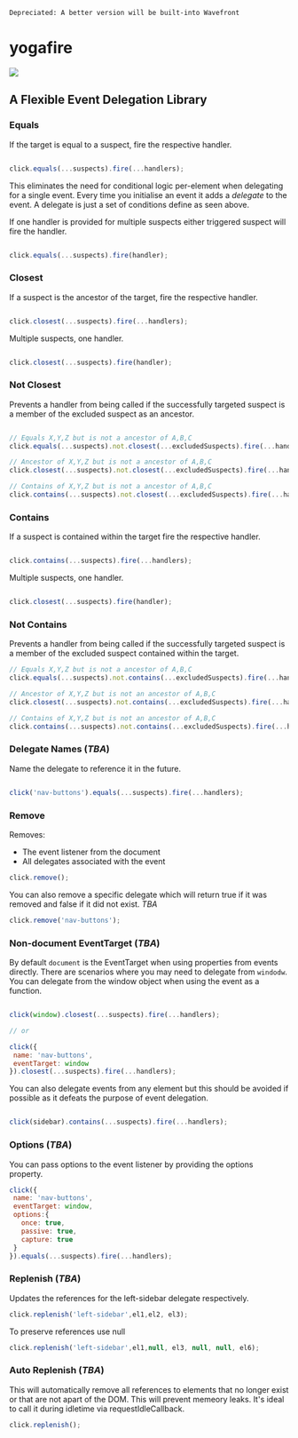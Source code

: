 ```
Depreciated: A better version will be built-into Wavefront
```
# yogafire

<img src="https://preview.ibb.co/bYQGNa/yoga_fire.gif">

## A Flexible Event Delegation Library

### Equals 
If the target is equal to a suspect, fire the respective handler.
```javascript

click.equals(...suspects).fire(...handlers);
```
This eliminates the need for conditional logic per-element when delegating for a single event. 
Every time you initialise an event it adds a _delegate_ to the event. A delegate is just a set of conditions 
define as seen above.

If one handler is provided for multiple suspects either triggered suspect will fire the handler.
```javascript

click.equals(...suspects).fire(handler);
```
### Closest 
If a suspect is the ancestor of the target, fire the respective handler.
```javascript

click.closest(...suspects).fire(...handlers);
``` 
Multiple suspects, one handler.
```javascript

click.closest(...suspects).fire(handler);
```
### Not Closest
Prevents a handler from being called if the successfully targeted suspect is a member of the excluded suspect as an ancestor. 
```javascript

// Equals X,Y,Z but is not a ancestor of A,B,C
click.equals(...suspects).not.closest(...excludedSuspects).fire(...handlers);

// Ancestor of X,Y,Z but is not a ancestor of A,B,C
click.closest(...suspects).not.closest(...excludedSuspects).fire(...handlers);

// Contains of X,Y,Z but is not a ancestor of A,B,C
click.contains(...suspects).not.closest(...excludedSuspects).fire(...handlers);
```
### Contains 
If a suspect is contained within the target fire the respective handler.
```javascript

click.contains(...suspects).fire(...handlers);
``` 
Multiple suspects, one handler.
```javascript

click.closest(...suspects).fire(handler);
```
### Not Contains
Prevents a handler from being called if the successfully targeted suspect is a member of the excluded suspect contained within the target.

```javascript
// Equals X,Y,Z but is not a ancestor of A,B,C
click.equals(...suspects).not.contains(...excludedSuspects).fire(...handlers);

// Ancestor of X,Y,Z but is not an ancestor of A,B,C
click.closest(...suspects).not.contains(...excludedSuspects).fire(...handlers);

// Contains of X,Y,Z but is not an ancestor of A,B,C
click.contains(...suspects).not.contains(...excludedSuspects).fire(...handlers);
```

### Delegate Names (*TBA*) 
Name the delegate to reference it in the future. 
```javascript

click('nav-buttons').equals(...suspects).fire(...handlers);
```

### Remove 
Removes: 
- The event listener from the document
- All delegates associated with the event

```javascript
click.remove();
```
You can also remove a specific delegate which will return true if it was removed 
and false if it did not exist.
*TBA*
```javascript
click.remove('nav-buttons');
```


### Non-document EventTarget (*TBA*)
By default `document` is the EventTarget when using properties from events directly. 
There are scenarios where you may need to delegate from `windodw`.
You can delegate from the window object when using the event as a function.
```javascript

click(window).closest(...suspects).fire(...handlers);

// or 

click({
 name: 'nav-buttons',
 eventTarget: window
}).closest(...suspects).fire(...handlers);
``` 
You can also delegate events from any element but this should be avoided if possible as it defeats the purpose of event delegation.

```javascript

click(sidebar).contains(...suspects).fire(...handlers);
``` 

### Options (*TBA*)
You can pass options to the event listener by providing the options property.
```javascript
click({
 name: 'nav-buttons',
 eventTarget: window,
 options:{
   once: true,
   passive: true,
   capture: true
 }
}).equals(...suspects).fire(...handlers);
``` 

### Replenish (*TBA*)
Updates the references for the left-sidebar delegate respectively.
```javascript
click.replenish('left-sidebar',el1,el2, el3);
```
To preserve references use null
```javascript
click.replenish('left-sidebar',el1,null, el3, null, null, el6);
```
### Auto Replenish (*TBA*)
This will automatically remove all references to elements that no longer exist 
or that are not apart of the DOM. This will prevent memeory leaks.
It's ideal to call it during idletime via requestIdleCallback.
```javascript
click.replenish();
```
